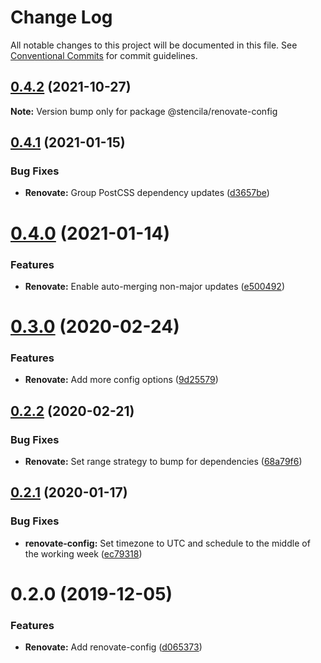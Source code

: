 # Change Log

All notable changes to this project will be documented in this file.
See [Conventional Commits](https://conventionalcommits.org) for commit guidelines.

## [0.4.2](https://github.com/stencila/dev-config/compare/@stencila/renovate-config@0.4.1...@stencila/renovate-config@0.4.2) (2021-10-27)

**Note:** Version bump only for package @stencila/renovate-config

## [0.4.1](https://github.com/stencila/dev-config/compare/@stencila/renovate-config@0.4.0...@stencila/renovate-config@0.4.1) (2021-01-15)

### Bug Fixes

- **Renovate:** Group PostCSS dependency updates ([d3657be](https://github.com/stencila/dev-config/commit/d3657be))

# [0.4.0](https://github.com/stencila/dev-config/compare/@stencila/renovate-config@0.3.0...@stencila/renovate-config@0.4.0) (2021-01-14)

### Features

- **Renovate:** Enable auto-merging non-major updates ([e500492](https://github.com/stencila/dev-config/commit/e500492))

# [0.3.0](https://github.com/stencila/dev-config/compare/@stencila/renovate-config@0.2.2...@stencila/renovate-config@0.3.0) (2020-02-24)

### Features

- **Renovate:** Add more config options ([9d25579](https://github.com/stencila/dev-config/commit/9d25579))

## [0.2.2](https://github.com/stencila/dev-config/compare/@stencila/renovate-config@0.2.1...@stencila/renovate-config@0.2.2) (2020-02-21)

### Bug Fixes

- **Renovate:** Set range strategy to bump for dependencies ([68a79f6](https://github.com/stencila/dev-config/commit/68a79f6))

## [0.2.1](https://github.com/stencila/dev-config/compare/@stencila/renovate-config@0.2.0...@stencila/renovate-config@0.2.1) (2020-01-17)

### Bug Fixes

- **renovate-config:** Set timezone to UTC and schedule to the middle of the working week ([ec79318](https://github.com/stencila/dev-config/commit/ec79318))

# 0.2.0 (2019-12-05)

### Features

- **Renovate:** Add renovate-config ([d065373](https://github.com/stencila/dev-config/commit/d065373))
